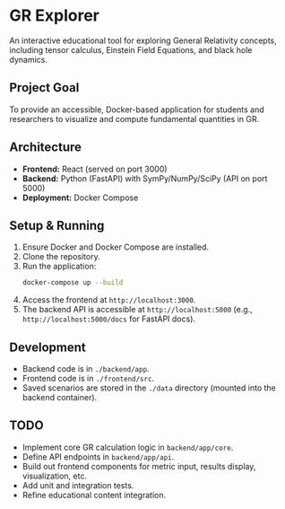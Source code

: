 # GR Explorer

An interactive educational tool for exploring General Relativity concepts, including tensor calculus, Einstein Field Equations, and black hole dynamics.

## Project Goal

To provide an accessible, Docker-based application for students and researchers to visualize and compute fundamental quantities in GR.

## Architecture

- **Frontend:** React (served on port 3000)
- **Backend:** Python (FastAPI) with SymPy/NumPy/SciPy (API on port 5000)
- **Deployment:** Docker Compose

## Setup & Running

1.  Ensure Docker and Docker Compose are installed.
2.  Clone the repository.
3.  Run the application:
    ```bash
    docker-compose up --build
    ```
4.  Access the frontend at `http://localhost:3000`.
5.  The backend API is accessible at `http://localhost:5000` (e.g., `http://localhost:5000/docs` for FastAPI docs).

## Development

- Backend code is in `./backend/app`.
- Frontend code is in `./frontend/src`.
- Saved scenarios are stored in the `./data` directory (mounted into the backend container).

## TODO

- Implement core GR calculation logic in `backend/app/core`.
- Define API endpoints in `backend/app/api`.
- Build out frontend components for metric input, results display, visualization, etc.
- Add unit and integration tests.
- Refine educational content integration.
